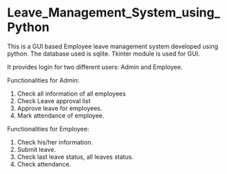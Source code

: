 # Leave_Management_System_using_Python

This is a GUI based Employee leave management system developed using python. The database used is sqlite. Tkinter module is used for GUI.

It provides login for two different users: Admin and Employee.

Functionalities for Admin:
1. Check all information of all employees
2. Check Leave approval list
3. Approve leave for employees.
4. Mark attendance of employee.

Functionalities for Employee:
1. Check his/her information.
2. Submit leave.
3. Check last leave status, all leaves status.
4. Check attendance.
